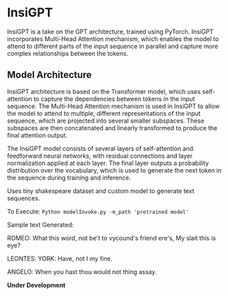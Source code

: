 # InsiGPT
InsiGPT is a take on the GPT architecture, trained using PyTorch. InsiGPT incorporates Multi-Head Attention mechanism, which enables the model to attend to different parts of the input sequence in parallel and capture more complex relationships between the tokens.

## Model Architecture
InsiGPT architecture is based on the Transformer model, which uses self-attention to capture the dependencies between tokens in the input sequence. The Multi-Head Attention mechanism is used in InsiGPT to allow the model to attend to multiple, different representations of the input sequence, which are projected into several smaller subspaces. These subspaces are then concatenated and linearly transformed to produce the final attention output.

The InsiGPT model consists of several layers of self-attention and feedforward neural networks, with residual connections and layer normalization applied at each layer. The final layer outputs a probability distribution over the vocabulary, which is used to generate the next token in the sequence during training and inference.

Uses tiny shakespeare dataset and custom model to generate text sequences.

To Execute: `Python modelInvoke.py -m_path 'pretrained model'`

Sample text Generated:

ROMEO:
What this word, not be't to vycound's friend ere's,
My slait this is eye?

LEONTES:
YORK:
Have, not I my fine.

ANGELO:
When you hast thou would not thing assay.





**Under Development**
